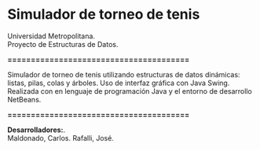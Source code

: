 # **Simulador de torneo de tenis**

Universidad Metropolitana.  
Proyecto de Estructuras de Datos.  

**=======================================**

Simulador de torneo de tenis utilizando estructuras de datos dinámicas: listas, pilas, colas y árboles. Uso de interfaz gráfica con Java Swing.  
Realizada con en lenguaje de programación Java y el entorno de desarrollo NetBeans. 

**=======================================**  

**Desarrolladores:**.  
Maldonado, Carlos.
Rafalli, José.
